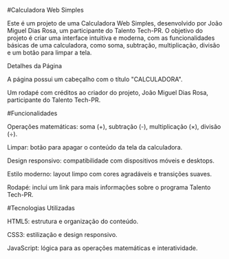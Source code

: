 #Calculadora Web Simples

Este é um projeto de uma Calculadora Web Simples, desenvolvido por João Miguel Dias Rosa, um participante do Talento Tech-PR. O objetivo do projeto é criar uma interface intuitiva e moderna, com as funcionalidades básicas de uma calculadora, como soma, subtração, multiplicação, divisão e um botão para limpar a tela.

Detalhes da Página

A página possui um cabeçalho com o título "CALCULADORA".

Um rodapé com créditos ao criador do projeto, João Miguel Dias Rosa, participante do Talento Tech-PR.


#Funcionalidades

Operações matemáticas: soma (+), subtração (-), multiplicação (×), divisão (÷).

Limpar: botão para apagar o conteúdo da tela da calculadora.

Design responsivo: compatibilidade com dispositivos móveis e desktops.

Estilo moderno: layout limpo com cores agradáveis e transições suaves.

Rodapé: inclui um link para mais informações sobre o programa Talento Tech-PR.


#Tecnologias Utilizadas

HTML5: estrutura e organização do conteúdo.

CSS3: estilização e design responsivo.

JavaScript: lógica para as operações matemáticas e interatividade.
